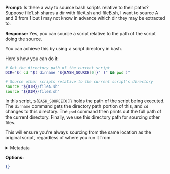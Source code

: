 **Prompt:**
Is there a way to source bash scripts relative to their paths? Suppose file1.sh shares a dir with fileA.sh and fileB.sh, I want to source A and B from 1 but I may not know in advance which dir they may be extracted to.

**Response:**
Yes, you can source a script relative to the path of the script doing the source.

You can achieve this by using a script directory in bash.

Here's how you can do it:

```Bash
# Get the directory path of the current script
DIR="$( cd "$( dirname "${BASH_SOURCE[0]}" )" && pwd )"

# Source other scripts relative to the current script's directory
source "${DIR}/fileA.sh"
source "${DIR}/fileB.sh"
```

In this script, `${BASH_SOURCE[0]}` holds the path of the script being executed. The `dirname` command gets the directory path portion of this, and `cd` changes to this directory. The `pwd` command then prints out the full path of the current directory. Finally, we use this directory path for sourcing other files.

This will ensure you're always sourcing from the same location as the original script, regardless of where you run it from.

<details><summary>Metadata</summary>

- Duration: 16989 ms
- Datetime: 2023-11-05T12:15:23.872376
- Model: gpt-4-0613

</details>

**Options:**
```json
{}
```

